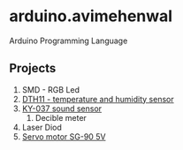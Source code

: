 # arduino.avimehenwal

Arduino Programming Language

## Projects

1. SMD - RGB Led
2. [DTH11 - temperature and humidity sensor](http://www.circuitbasics.com/wp-content/uploads/2015/11/DHT11-Datasheet.pdf)
3. [KY-037 sound sensor](https://datasheet4u.com/datasheet-parts/KY-037-datasheet.php?id=1402047)
   1. Decible meter
4. Laser Diod
5. [Servo motor SG-90 5V](http://www.ee.ic.ac.uk/pcheung/teaching/DE1_EE/stores/sg90_datasheet.pdf)
